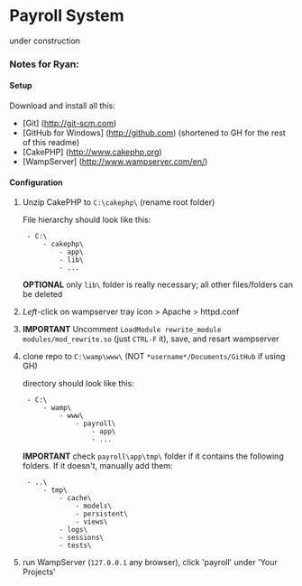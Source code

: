 Payroll System
==============

under construction

### Notes for Ryan:

#### Setup

Download and install all this:

- [Git] (http://git-scm.com)
- [GitHub for Windows] (http://github.com) (shortened to GH for the rest of this readme)
- [CakePHP] (http://www.cakephp.org)
- [WampServer] (http://www.wampserver.com/en/)

#### Configuration

1. Unzip CakePHP to `C:\cakephp\` (rename root folder)
	
	File hierarchy should look like this:

		- C:\
			- cakephp\
				- app\
				- lib\
				- ...

	__OPTIONAL__ only `lib\` folder is really necessary; all other files/folders can be deleted

2. *Left*-click on wampserver tray icon > Apache > httpd.conf
3. __IMPORTANT__ Uncomment `LoadModule rewrite_module modules/mod_rewrite.so` (just `CTRL-F` it), save, and resart wampserver 
4. clone repo to `C:\wamp\www\` (NOT `*username*/Documents/GitHub` if using GH)
	
	directory should look like this:
	
		- C:\
			- wamp\
				- www\
					- payroll\
						- app\
						- ...
	
	__IMPORTANT__ check `payroll\app\tmp\` folder if it contains the following folders. If it doesn't, manually add them:

		- ..\
			- tmp\
				- cache\
					- models\
					- persistent\
					- views\
				- logs\
				- sessions\
				- tests\

5. run WampServer (`127.0.0.1` any browser), click 'payroll' under 'Your Projects'
